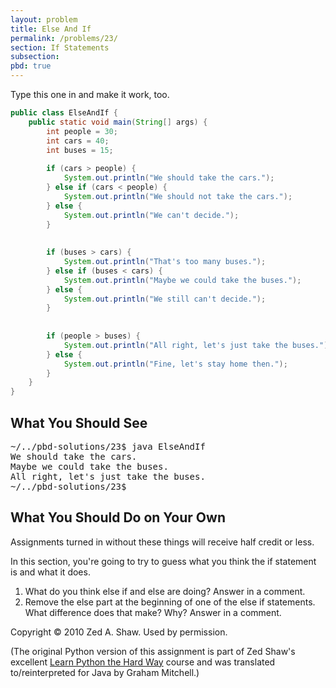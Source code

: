 ```yaml
---
layout: problem
title: Else And If
permalink: /problems/23/
section: If Statements
subsection:
pbd: true
---
```

Type this one in and make it work, too.

```java
public class ElseAndIf {
    public static void main(String[] args) {
        int people = 30;
        int cars = 40;
        int buses = 15;
        
        if (cars > people) {
            System.out.println("We should take the cars.");
        } else if (cars < people) {
            System.out.println("We should not take the cars.");
        } else {
            System.out.println("We can't decide.");
        }
        
        
        if (buses > cars) {
            System.out.println("That's too many buses.");
        } else if (buses < cars) {
            System.out.println("Maybe we could take the buses.");
        } else {
            System.out.println("We still can't decide.");
        }
        
        
        if (people > buses) {
            System.out.println("All right, let's just take the buses.");
        } else {
            System.out.println("Fine, let's stay home then.");
        }
    }
}
```

## What You Should See
<pre class="terminal">
~/../pbd-solutions/23$ <kbd>java ElseAndIf</kbd>
We should take the cars.
Maybe we could take the buses.
All right, let's just take the buses.
~/../pbd-solutions/23$
</pre>

## What You Should Do on Your Own
Assignments turned in without these things will receive half credit or less.

In this section, you're going to try to guess what you think the if statement is and what it does.

1. What do you think else if and else are doing? Answer in a comment.
2. Remove the else part at the beginning of one of the else if statements. What difference does that make? Why? Answer in a comment.

<p>Copyright &copy; 2010 Zed A. Shaw. Used by permission.</p>

<p>(The original Python version of this assignment is part of Zed Shaw's excellent 
<a href="http://learnpythonthehardway.org/">Learn Python the Hard Way</a> course and
was translated to/reinterpreted for Java by Graham Mitchell.)</p>